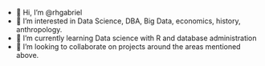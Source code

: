 - 👋 Hi, I’m @rhgabriel
- 👀 I’m interested in Data Science, DBA, Big Data, economics, history, anthropology.
- 🌱 I’m currently learning Data science with R and database administration
- 💞️ I’m looking to collaborate on projects around the areas mentioned above.


<!---
rhgabriel/rhgabriel is a ✨ special ✨ repository because its `README.md` (this file) appears on your GitHub profile.
You can click the Preview link to take a look at your changes.
--->
